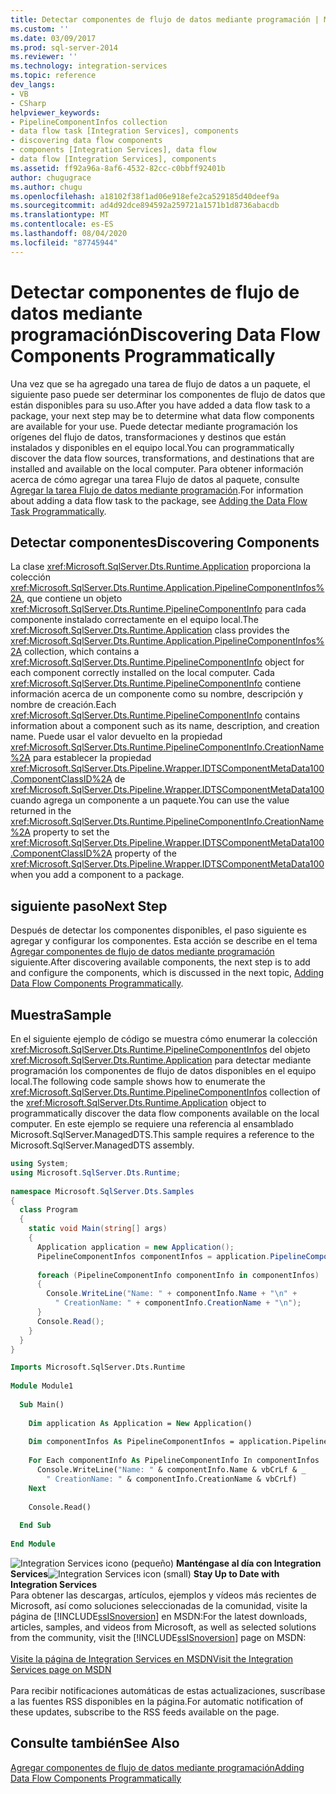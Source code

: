 ```yaml
---
title: Detectar componentes de flujo de datos mediante programación | Microsoft Docs
ms.custom: ''
ms.date: 03/09/2017
ms.prod: sql-server-2014
ms.reviewer: ''
ms.technology: integration-services
ms.topic: reference
dev_langs:
- VB
- CSharp
helpviewer_keywords:
- PipelineComponentInfos collection
- data flow task [Integration Services], components
- discovering data flow components
- components [Integration Services], data flow
- data flow [Integration Services], components
ms.assetid: ff92a96a-8af6-4532-82cc-c0bbff92401b
author: chugugrace
ms.author: chugu
ms.openlocfilehash: a18102f38f1ad06e918efe2ca529185d40deef9a
ms.sourcegitcommit: ad4d92dce894592a259721a1571b1d8736abacdb
ms.translationtype: MT
ms.contentlocale: es-ES
ms.lasthandoff: 08/04/2020
ms.locfileid: "87745944"
---
```

# <a name="discovering-data-flow-components-programmatically"></a><span data-ttu-id="48df7-102">Detectar componentes de flujo de datos mediante programación</span><span class="sxs-lookup"><span data-stu-id="48df7-102">Discovering Data Flow Components Programmatically</span></span>
  <span data-ttu-id="48df7-103">Una vez que se ha agregado una tarea de flujo de datos a un paquete, el siguiente paso puede ser determinar los componentes de flujo de datos que están disponibles para su uso.</span><span class="sxs-lookup"><span data-stu-id="48df7-103">After you have added a data flow task to a package, your next step may be to determine what data flow components are available for your use.</span></span> <span data-ttu-id="48df7-104">Puede detectar mediante programación los orígenes del flujo de datos, transformaciones y destinos que están instalados y disponibles en el equipo local.</span><span class="sxs-lookup"><span data-stu-id="48df7-104">You can programmatically discover the data flow sources, transformations, and destinations that are installed and available on the local computer.</span></span> <span data-ttu-id="48df7-105">Para obtener información acerca de cómo agregar una tarea Flujo de datos al paquete, consulte [Agregar la tarea Flujo de datos mediante programación](../building-packages-programmatically/adding-the-data-flow-task-programmatically.md).</span><span class="sxs-lookup"><span data-stu-id="48df7-105">For information about adding a data flow task to the package, see [Adding the Data Flow Task Programmatically](../building-packages-programmatically/adding-the-data-flow-task-programmatically.md).</span></span>  
  
## <a name="discovering-components"></a><span data-ttu-id="48df7-106">Detectar componentes</span><span class="sxs-lookup"><span data-stu-id="48df7-106">Discovering Components</span></span>  
 <span data-ttu-id="48df7-107">La clase <xref:Microsoft.SqlServer.Dts.Runtime.Application> proporciona la colección <xref:Microsoft.SqlServer.Dts.Runtime.Application.PipelineComponentInfos%2A>, que contiene un objeto <xref:Microsoft.SqlServer.Dts.Runtime.PipelineComponentInfo> para cada componente instalado correctamente en el equipo local.</span><span class="sxs-lookup"><span data-stu-id="48df7-107">The <xref:Microsoft.SqlServer.Dts.Runtime.Application> class provides the <xref:Microsoft.SqlServer.Dts.Runtime.Application.PipelineComponentInfos%2A> collection, which contains a <xref:Microsoft.SqlServer.Dts.Runtime.PipelineComponentInfo> object for each component correctly installed on the local computer.</span></span> <span data-ttu-id="48df7-108">Cada <xref:Microsoft.SqlServer.Dts.Runtime.PipelineComponentInfo> contiene información acerca de un componente como su nombre, descripción y nombre de creación.</span><span class="sxs-lookup"><span data-stu-id="48df7-108">Each <xref:Microsoft.SqlServer.Dts.Runtime.PipelineComponentInfo> contains information about a component such as its name, description, and creation name.</span></span> <span data-ttu-id="48df7-109">Puede usar el valor devuelto en la propiedad <xref:Microsoft.SqlServer.Dts.Runtime.PipelineComponentInfo.CreationName%2A> para establecer la propiedad <xref:Microsoft.SqlServer.Dts.Pipeline.Wrapper.IDTSComponentMetaData100.ComponentClassID%2A> de <xref:Microsoft.SqlServer.Dts.Pipeline.Wrapper.IDTSComponentMetaData100> cuando agrega un componente a un paquete.</span><span class="sxs-lookup"><span data-stu-id="48df7-109">You can use the value returned in the <xref:Microsoft.SqlServer.Dts.Runtime.PipelineComponentInfo.CreationName%2A> property to set the <xref:Microsoft.SqlServer.Dts.Pipeline.Wrapper.IDTSComponentMetaData100.ComponentClassID%2A> property of the <xref:Microsoft.SqlServer.Dts.Pipeline.Wrapper.IDTSComponentMetaData100> when you add a component to a package.</span></span>  
  
## <a name="next-step"></a><span data-ttu-id="48df7-110">siguiente paso</span><span class="sxs-lookup"><span data-stu-id="48df7-110">Next Step</span></span>  
 <span data-ttu-id="48df7-111">Después de detectar los componentes disponibles, el paso siguiente es agregar y configurar los componentes. Esta acción se describe en el tema [Agregar componentes de flujo de datos mediante programación](../building-packages-programmatically/adding-data-flow-components-programmatically.md) siguiente.</span><span class="sxs-lookup"><span data-stu-id="48df7-111">After discovering available components, the next step is to add and configure the components, which is discussed in the next topic, [Adding Data Flow Components Programmatically](../building-packages-programmatically/adding-data-flow-components-programmatically.md).</span></span>  
  
## <a name="sample"></a><span data-ttu-id="48df7-112">Muestra</span><span class="sxs-lookup"><span data-stu-id="48df7-112">Sample</span></span>  
 <span data-ttu-id="48df7-113">En el siguiente ejemplo de código se muestra cómo enumerar la colección <xref:Microsoft.SqlServer.Dts.Runtime.PipelineComponentInfos> del objeto <xref:Microsoft.SqlServer.Dts.Runtime.Application> para detectar mediante programación los componentes de flujo de datos disponibles en el equipo local.</span><span class="sxs-lookup"><span data-stu-id="48df7-113">The following code sample shows how to enumerate the <xref:Microsoft.SqlServer.Dts.Runtime.PipelineComponentInfos> collection of the <xref:Microsoft.SqlServer.Dts.Runtime.Application> object to programmatically discover the data flow components available on the local computer.</span></span> <span data-ttu-id="48df7-114">En este ejemplo se requiere una referencia al ensamblado Microsoft.SqlServer.ManagedDTS.</span><span class="sxs-lookup"><span data-stu-id="48df7-114">This sample requires a reference to the Microsoft.SqlServer.ManagedDTS assembly.</span></span>  
  
```csharp  
using System;  
using Microsoft.SqlServer.Dts.Runtime;  
  
namespace Microsoft.SqlServer.Dts.Samples  
{  
  class Program  
  {  
    static void Main(string[] args)  
    {  
      Application application = new Application();  
      PipelineComponentInfos componentInfos = application.PipelineComponentInfos;  
  
      foreach (PipelineComponentInfo componentInfo in componentInfos)  
      {  
        Console.WriteLine("Name: " + componentInfo.Name + "\n" +  
          " CreationName: " + componentInfo.CreationName + "\n");  
      }  
      Console.Read();  
    }  
  }  
}  
```  
  
```vb  
Imports Microsoft.SqlServer.Dts.Runtime  
  
Module Module1  
  
  Sub Main()  
  
    Dim application As Application = New Application()  
  
    Dim componentInfos As PipelineComponentInfos = application.PipelineComponentInfos  
  
    For Each componentInfo As PipelineComponentInfo In componentInfos  
      Console.WriteLine("Name: " & componentInfo.Name & vbCrLf & _  
        " CreationName: " & componentInfo.CreationName & vbCrLf)  
    Next  
  
    Console.Read()  
  
  End Sub  
  
End Module  
```  
  
<span data-ttu-id="48df7-115">![Integration Services icono (pequeño)](../media/dts-16.gif "Icono de Integration Services (pequeño)")  **Manténgase al día con Integration Services**</span><span class="sxs-lookup"><span data-stu-id="48df7-115">![Integration Services icon (small)](../media/dts-16.gif "Integration Services icon (small)")  **Stay Up to Date with Integration Services**</span></span><br /> <span data-ttu-id="48df7-116">Para obtener las descargas, artículos, ejemplos y vídeos más recientes de Microsoft, así como soluciones seleccionadas de la comunidad, visite la página de [!INCLUDE[ssISnoversion](../../includes/ssisnoversion-md.md)] en MSDN:</span><span class="sxs-lookup"><span data-stu-id="48df7-116">For the latest downloads, articles, samples, and videos from Microsoft, as well as selected solutions from the community, visit the [!INCLUDE[ssISnoversion](../../includes/ssisnoversion-md.md)] page on MSDN:</span></span><br /><br /> [<span data-ttu-id="48df7-117">Visite la página de Integration Services en MSDN</span><span class="sxs-lookup"><span data-stu-id="48df7-117">Visit the Integration Services page on MSDN</span></span>](https://go.microsoft.com/fwlink/?LinkId=136655)<br /><br /> <span data-ttu-id="48df7-118">Para recibir notificaciones automáticas de estas actualizaciones, suscríbase a las fuentes RSS disponibles en la página.</span><span class="sxs-lookup"><span data-stu-id="48df7-118">For automatic notification of these updates, subscribe to the RSS feeds available on the page.</span></span>  
  
## <a name="see-also"></a><span data-ttu-id="48df7-119">Consulte también</span><span class="sxs-lookup"><span data-stu-id="48df7-119">See Also</span></span>  
 [<span data-ttu-id="48df7-120">Agregar componentes de flujo de datos mediante programación</span><span class="sxs-lookup"><span data-stu-id="48df7-120">Adding Data Flow Components Programmatically</span></span>](../building-packages-programmatically/adding-data-flow-components-programmatically.md)  
  
  
